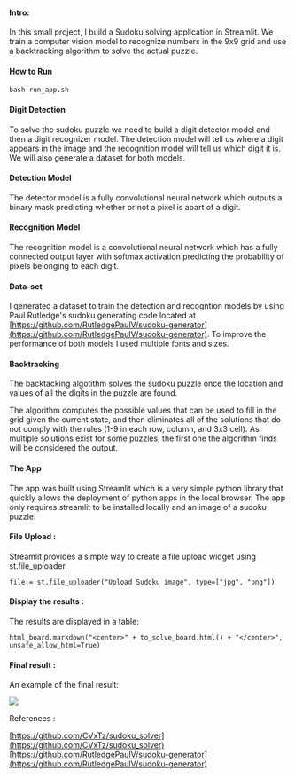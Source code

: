 #### Intro:

In this small project, I build a Sudoku solving application in Streamlit. We
train a computer vision model to recognize numbers in the 9x9 grid and use a backtracking algorithm to solve the actual puzzle.


#### How to Run
```
bash run_app.sh
```

#### Digit Detection

To solve the sudoku puzzle we need to build a digit detector model and then a digit recognizer
model. The detection model will tell us where a digit appears in the image and
the recognition model will tell us which digit it is. We will also generate a dataset for
both models.

#### Detection Model

The detector model is a fully convolutional neural network which outputs a binary mask 
predicting whether or not a pixel is apart of a digit.

#### Recognition Model

The recognition model is a convolutional neural network which has a fully connected output layer
with softmax activation predicting the probability of pixels belonging to each digit. 

#### Data-set

I generated a dataset to train the detection and recogntion models by using Paul Rutledge's
sudoku generating code located at [https://github.com/RutledgePaulV/sudoku-generator](https://github.com/RutledgePaulV/sudoku-generator). 
To improve the performance of both models I used multiple fonts and sizes.

#### Backtracking

The backtacking algotithm solves the sudoku puzzle once the location and values of all the 
digits in the puzzle are found.

The algorithm computes the possible values that can be used to fill in the grid given the 
current state, and then eliminates all of the solutions that do not comply with the rules 
(1-9 in each row, column, and 3x3 cell). As multiple solutions exist for some puzzles, the
first one the algorithm finds will be considered the output.

#### The App

The app was built using Streamlit which is a very simple python library that quickly allows the deployment
of python apps in the local browser. The app only requires streamlit to be installed locally and an image of 
a sudoku puzzle.

#### File Upload :

Streamlit provides a simple way to create a file upload widget using
st.file_uploader.

    file = st.file_uploader("Upload Sudoku image", type=["jpg", "png"])

#### Display the results :

The results are displayed in a table:

    html_board.markdown("<center>" + to_solve_board.html() + "</center>", unsafe_allow_html=True)

#### Final result :

An example of the final result:

![](https://cdn-images-1.medium.com/max/2560/1*v1bArKhF6rA0KvMxRfUg1g.png)



References :

[https://github.com/CVxTz/sudoku_solver](https://github.com/CVxTz/sudoku_solver)
[https://github.com/RutledgePaulV/sudoku-generator](https://github.com/RutledgePaulV/sudoku-generator)
